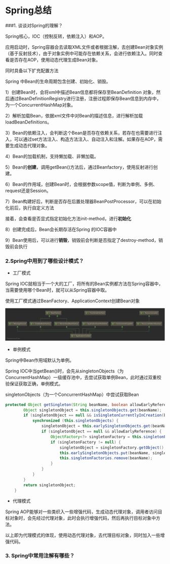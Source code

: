 # Spring总结

###1. 谈谈对Spring的理解？

Spring核心，IOC（控制反转，依赖注入）和AOP。

应用启动时，Spring容器会去读取XML文件或者根据注解，去创建Bean对象实例（基于反射技术），由于对象实例中可能存在依赖关系，会进行依赖注入。同时查看是否存在AOP，使用动态代理生成Bean对象。

同时具备以下扩充配置方法

Spring 中Bean的生命周期包含创建、初始化、销毁。

1）创建Bean时，会将xml中描述Bean信息都将保存至BeanDefinition 对象，然后通过BeanDefinitionRegistry进行注册，注册过程即保存Bean信息到内存中，为一个ConcurrentHashMap对象。

2）解析加载Bean，依据xml文件中对Bean的描述信息，进行解析加载loadBeanDefinitions。

3）Bean的依赖注入，会判断这个Bean是否存在依赖关系，若存在也需要进行注入，可以通过set方法注入、构造方法注入、自动注入和注解。如果存在AOP，需要生成动态代理对象。

4）Bean的加载机制，支持懒加载、非懒加载。

5）Bean的**创建**，调用getBean()方法后，通过Beanfactory，使用反射进行创建。

6）Bean的作用域，创建Bean时，会根据参数scope值，判断为单例、多例、request还是Session。

7）Bean构建好后，判断是否存在后置处理器BeanPostProcessor，可以在初始化前后，执行自定义方法

接着，会查看是否显式指定初始化方法init-method，进行**初始化**

8）创建完成后，Bean会长期存活在Spring 的IOC容器中

9）Bean使用后，可以进行**销毁**，销毁前会判断是否指定了destroy-method，销毁前会执行

### 2.Spring中用到了哪些设计模式？

- 工厂模式

Spring IOC就相当于一个大的工厂，将所有的Bean实例都方法在Spring容器中，当需要使用哪个Bean时，就可以从Spring容器中取。

使用工厂模式通过BeanFactory、ApplicationContext创建Bean对象

![](.\img\04_01_05.png)

- 单例模式

Spring中Bean作用域默认为单例。

Spring IOC中当getBean()时，会先从singletonObjects（为ConcurrentHashMap）一级缓存池中，去尝试获取单例Bean，此时通过双重校验保证获取正确，单例模式。

singletonObjects（为一个ConcurrentHashMap）中尝试获取Bean

```java
protected Object getSingleton(String beanName, boolean allowEarlyReference) {
		Object singletonObject = this.singletonObjects.get(beanName);
		if (singletonObject == null && isSingletonCurrentlyInCreation(beanName)) {
			synchronized (this.singletonObjects) {
				singletonObject = this.earlySingletonObjects.get(beanName);
				if (singletonObject == null && allowEarlyReference) {
					ObjectFactory<?> singletonFactory = this.singletonFactories.get(beanName);
					if (singletonFactory != null) {
						singletonObject = singletonFactory.getObject();
						this.earlySingletonObjects.put(beanName, singletonObject);
						this.singletonFactories.remove(beanName);
					}
				}
			}
		}
		return singletonObject;
	}
```

- 代理模式

Spring AOP能够对一些类织入一些增强代码，生成动态代理对象，调用者访问目标对象时，会先经过代理对象，此时会执行增强代码，然后再执行目标对象中方法。

以上即为代理模式的体现，使用动态代理对象，去代理目标对象，同时加入一些增强代码。

### 3. Spring中常用注解有哪些？









